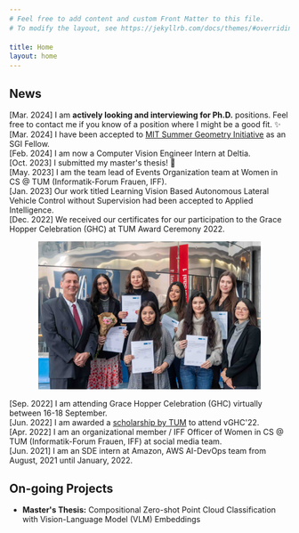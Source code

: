 ```yaml
---
# Feel free to add content and custom Front Matter to this file.
# To modify the layout, see https://jekyllrb.com/docs/themes/#overriding-theme-defaults

title: Home
layout: home
--- 
```


## News

[Mar. 2024] I am **actively looking and interviewing for Ph.D.** positions. Feel free to contact me if you know of a position where I might be a good fit. ✨<br/>
[Mar. 2024] I have been accepted to [MIT Summer Geometry Initiative](https://sgi.mit.edu/) as an SGI Fellow. <br/>
[Feb. 2024] I am now a Computer Vision Engineer Intern at Deltia.<br/>
[Oct. 2023] I submitted my master's thesis! 🎉 <br/>
[May. 2023] I am the team lead of Events Organization team at Women in CS @ TUM (Informatik-Forum Frauen, IFF). <br/>
[Jan. 2023] Our work titled Learning Vision Based Autonomous Lateral Vehicle Control without Supervision had been accepted to Applied Intelligence. <br/>
[Dec. 2022] We received our certificates for our participation to the Grace Hopper Celebration (GHC) at TUM Award Ceremony 2022. <br/>
<p style="text-align:center;"><img src="/images/tum_preisverleihung_2022.jpg" alt="IFF Gender & Diversity Awards" width="400"/></p>

[Sep. 2022] I am attending Grace Hopper Celebration (GHC) virtually between 16-18 September. <br/>
[Jun. 2022] I am awarded a [scholarship by TUM](http://web.archive.org/web/20230328072305/https://www.in.tum.de/in/public-relations/fakultaetsevents/2022/preisverleihung-2022/) to attend vGHC'22. <br/>
[Apr. 2022] I am an organizational member / IFF Officer of Women in CS @ TUM (Informatik-Forum Frauen, IFF) at social media team. <br/>
[Jun. 2021] I am an SDE intern at Amazon, AWS AI-DevOps team from August, 2021 until January, 2022. <br/>

## On-going Projects 
* <b>Master's Thesis:</b> Compositional Zero-shot Point Cloud Classification with Vision-Language Model (VLM) Embeddings
